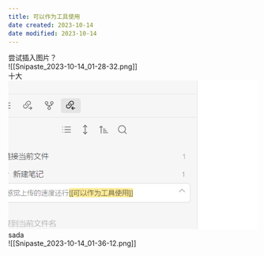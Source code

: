 ```yaml
---
title: 可以作为工具使用
date created: 2023-10-14
date modified: 2023-10-14
---
```



尝试插入图片？  
![[Snipaste_2023-10-14_01-28-32.png]]  
十大  
![Snipaste_2023-10-14_01-36-12](/assets/Snipaste_2023-10-14_01-36-12.png)  
sada  
![[Snipaste_2023-10-14_01-36-12.png]]
